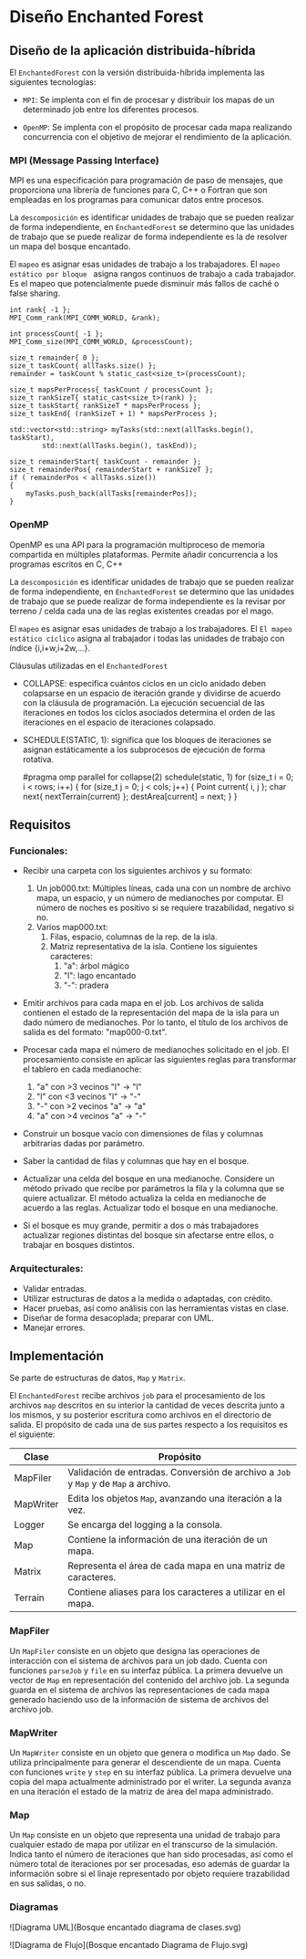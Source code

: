 # Diseño Enchanted Forest

## Diseño de la aplicación distribuida-híbrida

El `EnchantedForest` con la versión distribuida-híbrida implementa
las siguientes tecnologías:
* `MPI`: Se implenta con el fin de procesar y distribuir los mapas de un
  determinado job entre los diferentes procesos.

* `OpenMP`: Se implenta con el propósito de procesar cada mapa realizando concurrencia con el
  objetivo de mejorar el rendimiento de la aplicación.


### MPI (Message Passing Interface)
MPI es una especificación para programación de paso de mensajes, que
proporciona una librería de funciones para C, C++ o Fortran que son
empleadas en los programas para comunicar datos entre procesos.

La `descomposición` es identificar unidades de trabajo que se pueden realizar
de forma independiente, en `EnchantedForest` se determino que las unidades de
trabajo que se puede realizar de forma independiente es la de resolver un mapa del
bosque encantado.

El `mapeo` es asignar esas unidades de trabajo a los trabajadores.
El `mapeo estático por bloque ` asigna rangos continuos de trabajo a
cada trabajador. Es el mapeo que potencialmente puede disminuir más fallos
de caché o false sharing.

    int rank{ -1 };
    MPI_Comm_rank(MPI_COMM_WORLD, &rank);

	int processCount{ -1 };
	MPI_Comm_size(MPI_COMM_WORLD, &processCount);

	size_t remainder{ 0 };
	size_t taskCount{ allTasks.size() };
	remainder = taskCount % static_cast<size_t>(processCount);

	size_t mapsPerProcess{ taskCount / processCount };
	size_t rankSizeT{ static_cast<size_t>(rank) };
	size_t taskStart{ rankSizeT * mapsPerProcess };
	size_t taskEnd{ (rankSizeT + 1) * mapsPerProcess };

	std::vector<std::string> myTasks(std::next(allTasks.begin(), taskStart),
			std::next(allTasks.begin(), taskEnd));

	size_t remainderStart{ taskCount - remainder };
	size_t remainderPos{ remainderStart + rankSizeT };
	if ( remainderPos < allTasks.size())
	{
		myTasks.push_back(allTasks[remainderPos]);
	}

### OpenMP
OpenMP es una API para la
programación multiproceso de memoria compartida en múltiples plataformas.
Permite añadir concurrencia a los programas escritos en C, C++

La `descomposición` es identificar unidades de trabajo que se pueden realizar
de forma independiente, en `EnchantedForest` se determino que las unidades de
trabajo que se puede realizar de forma independiente es la revisar
por terreno / celda cada una de las reglas existentes creadas por el mago.

El `mapeo` es asignar esas unidades de trabajo a los trabajadores.
El `El mapeo estático cíclico` asigna al trabajador i todas las
unidades de trabajo con índice {i,i+w,i+2w,...}.

Cláusulas utilizadas en el `EnchantedForest`

* COLLAPSE: especifica cuántos ciclos en un ciclo anidado deben colapsarse en
un espacio de iteración grande y dividirse de acuerdo con la cláusula de 
programación. La ejecución secuencial de las iteraciones en todos los 
ciclos asociados determina el orden de las iteraciones en el espacio de 
iteraciones colapsado.

* SCHEDULE(STATIC, 1): significa que los bloques de iteraciones se asignan 
estáticamente a los subprocesos de ejecución de forma rotativa.


    #pragma omp parallel for collapse(2) schedule(static, 1)
        for (size_t i = 0; i < rows; i++)
        {
            for (size_t j = 0; j < cols; j++)
            {
                Point current{ i, j };
                char next{ nextTerrain(current) };
                destArea[current] = next;
            }
        }

## Requisitos

### Funcionales:

* Recibir una carpeta con los siguientes archivos y su formato:
    1. Un job000.txt: Múltiples líneas, cada una con un nombre de archivo
       mapa, un espacio, y un número de medianoches por computar. El número
       de noches es positivo si se requiere trazabilidad, negativo si no.
    2. Varios map000.txt:
        1. Filas, espacio, columnas de la rep. de la isla.
        2. Matriz representativa de la isla. Contiene los siguientes caracteres:
            1. "a": árbol mágico
            2. "l": lago encantado
            3. "-": pradera

* Emitir archivos para cada mapa en el job. Los archivos de salida contienen
  el estado de la representación del mapa de la isla para un dado número de
  medianoches. Por lo tanto, el título de los archivos de salida es del
  formato: "map000-0.txt".

* Procesar cada mapa el número de medianoches solicitado en el job. El
  procesamiento consiste en aplicar las siguientes reglas para transformar
  el tablero en cada medianoche:
    1. "a" con >3 vecinos "l" -> "l"
    2. "l" con <3 vecinos "l" -> "-"
    3. "-" con >2 vecinos "a" -> "a"
    4. "a" con >4 vecinos "a" -> "-"

* Construir un bosque vacío con dimensiones de filas y columnas arbitrarias
  dadas por parámetro.
* Saber la cantidad de filas y columnas que hay en el bosque.
* Actualizar una celda del bosque en una medianoche. Considere un método
  privado que recibe por parámetros la fila y la columna que se quiere
  actualizar. El método actualiza la celda en medianoche de acuerdo a las
  reglas. Actualizar todo el bosque en una medianoche.
* Si el bosque es muy grande, permitir a dos o más trabajadores actualizar
  regiones distintas del bosque sin afectarse entre ellos, o trabajar en bosques
  distintos.

### Arquitecturales:

* Validar entradas.
* Utilizar estructuras de datos a la medida o adaptadas, con crédito.
* Hacer pruebas, así como análisis con las herramientas vistas en clase.
* Diseñar de forma desacoplada; preparar con UML.
* Manejar errores.

## Implementación

Se parte de estructuras de datos, `Map` y `Matrix`.

El `EnchantedForest` recibe archivos `job` para el procesamiento de los
archivos `map` descritos en su interior la cantidad de veces descrita junto
a los mismos, y su posterior escritura como archivos en el directorio de
salida. El propósito de cada una de sus partes respecto a los requisitos es el
siguiente:

| Clase     | Propósito                                                                           |
|-----------|-------------------------------------------------------------------------------------|
| MapFiler  | Validación de entradas. Conversión de archivo a `Job` y `Map` y de `Map` a archivo. |
| MapWriter | Edita los objetos `Map`, avanzando una iteración a la vez.                          |
| Logger    | Se encarga del logging a la consola.                                                |
| Map       | Contiene la información de una iteración de un mapa.                                |
| Matrix    | Representa el área de cada mapa en una matriz de caracteres.                        |
| Terrain   | Contiene aliases para los caracteres a utilizar en el mapa.                         |

### MapFiler

Un `MapFiler` consiste en un objeto que designa las operaciones de 
interacción con el sistema de archivos para un job dado. Cuenta con 
funciones `parseJob` y `file` en su interfaz pública. La primera devuelve un 
vector de `Map` en representación del contenido del archivo job. La segunda 
guarda en el sistema de archivos las representaciones de cada mapa generado 
haciendo uso de la información de sistema de archivos del archivo job.

### MapWriter

Un `MapWriter` consiste en un objeto que genera o modifica un `Map` dado. Se 
utiliza principalmente para generar el descendiente de un mapa. Cuenta con
funciones `write` y `step` en su interfaz pública. La primera devuelve una 
copia del mapa actualmente administrado por el writer. La segunda avanza en 
una iteración el estado de la matriz de área del mapa administrado.

### Map

Un `Map` consiste en un objeto que representa una unidad de trabajo para 
cualquier estado de mapa por utilizar en el transcurso de la simulación. 
Indica tanto el número de iteraciones que han sido procesadas, así como el 
número total de iteraciones por ser procesadas, eso además de guardar la 
información sobre si el linaje representado por objeto requiere trazabilidad 
en sus salidas, o no.

### Diagramas

![Diagrama UML](Bosque encantado diagrama de clases.svg)

![Diagrama de Flujo](Bosque encantado Diagrama de Flujo.svg)